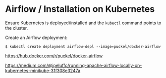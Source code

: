 # Airflow / Installation on Kubernetes

Ensure Kubernetes is deployed/installed and the `kubectl` command points to the cluster.

Create an Airflow deployment:
```
$ kubectl create deployment airflow-depl --image=puckel/docker-airflow
```

https://hub.docker.com/r/puckel/docker-airflow

https://medium.com/@ipeluffo/running-apache-airflow-locally-on-kubernetes-minikube-31f308e3247a
